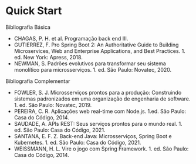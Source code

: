 # Quick Start

Bibliografia Básica

* CHAGAS, P. H. et al. Programação back end III.
* GUTIERREZ, F. Pro Spring Boot 2: An Authoritative Guide to Building Microservices, Web and Enterprise Applications, and Best Practices. 1. ed. New York: Apress, 2018.
* NEWMAN, S. Padrões evolutivos para transformar seu sistema monolítico para microsserviços. 1. ed. São Paulo: Novatec, 2020.

Bibliografia Complementar

* FOWLER, S. J. Microsserviços prontos para a produção: Construindo sistemas padronizados em uma organização de engenharia de software. 1. ed. São Paulo: Novatec, 2019.
* PEREIRA, C. R. Aplicações web real-time com Node.js. 1.ed. São Paulo: Casa do Código, 2014.&#x20;
* SAUDADE, A. APIs REST: Seus serviços prontos para o mundo real. 1. ed. São Paulo: Casa do Código, 2021.
* SANTANA, E. F. Z. Back-end Java: Microsserviços, Spring Boot e Kubernetes. 1. ed. São Paulo: Casa do Código, 2021.
* WEISSMANN, H. L. Vire o jogo com Spring Framework. 1. ed. São Paulo: Casa do Código, 2014.
